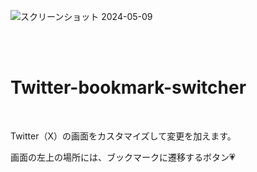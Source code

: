 
![スクリーンショット 2024-05-09](https://github.com/feeloursoul/Twitter-bookmark-redirect/assets/152250183/837ff71c-8868-47ad-b373-b0bd9c114d8a)

<br>
<br>

# Twitter-bookmark-switcher

<br>


Twitter（X）の画面をカスタマイズして変更を加えます。

画面の左上の場所には、ブックマークに遷移するボタン💗
